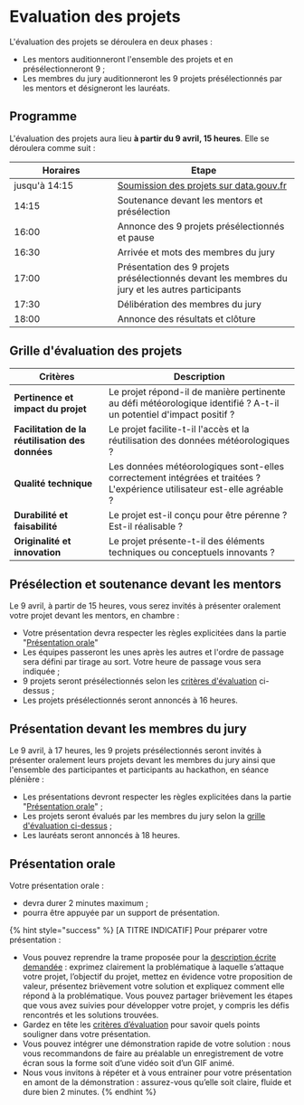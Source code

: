 # Evaluation des projets

L'évaluation des projets se déroulera en deux phases :

* Les mentors auditionneront l'ensemble des projets et en présélectionneront 9 ;&#x20;
* Les membres du jury auditionneront les 9 projets présélectionnés par les mentors et désigneront les lauréats.

## Programme

L'évaluation des projets aura lieu **à partir du 9 avril, 15 heures**. Elle se déroulera comme suit :&#x20;

<table><thead><tr><th width="167">Horaires</th><th>Etape</th></tr></thead><tbody><tr><td>jusqu'à 14:15</td><td><a href="soumission-du-projet.md">Soumission des projets sur data.gouv.fr</a></td></tr><tr><td>14:15</td><td>Soutenance devant les mentors et présélection</td></tr><tr><td>16:00</td><td>Annonce des 9 projets présélectionnés et pause</td></tr><tr><td>16:30</td><td>Arrivée et mots des membres du jury</td></tr><tr><td>17:00</td><td>Présentation des 9 projets présélectionnés devant les membres du jury et les autres participants</td></tr><tr><td>17:30</td><td>Délibération des membres du jury</td></tr><tr><td>18:00</td><td>Annonce des résultats et clôture</td></tr></tbody></table>

## Grille d'évaluation des projets

| Critères                                         | Description                                                                                                              |
| ------------------------------------------------ | ------------------------------------------------------------------------------------------------------------------------ |
| **Pertinence et impact du projet**               | Le projet répond-il de manière pertinente au défi météorologique identifié ? A-t-il un potentiel d'impact positif ?      |
| **Facilitation de la réutilisation des données** | Le projet facilite-t-il l'accès et la réutilisation des données météorologiques ?                                        |
| **Qualité technique**                            | Les données météorologiques sont-elles correctement intégrées et traitées ? L'expérience utilisateur est-elle agréable ? |
| **Durabilité et faisabilité**                    | Le projet est-il conçu pour être pérenne ? Est-il réalisable ?                                                           |
| **Originalité et innovation**                    | Le projet présente-t-il des éléments techniques ou conceptuels innovants ?                                               |

## Présélection et soutenance devant les mentors

Le 9 avril, à partir de 15 heures, vous serez invités à présenter oralement votre projet devant les mentors, en chambre :&#x20;

* Votre présentation devra respecter les règles explicitées dans la partie "[Présentation orale](evaluation-des-projets.md#presentation-orale)"
* Les équipes passeront les unes après les autres et l'ordre de passage sera défini par tirage au sort. Votre heure de passage vous sera indiquée ;&#x20;
* 9 projets seront présélectionnés selon les [critères d'évaluation](evaluation-des-projets.md#grille-devaluation-des-projets) ci-dessus ;
* Les projets présélectionnés seront annoncés à 16 heures.

## Présentation devant les membres du jury

Le 9 avril, à 17 heures, les 9 projets présélectionnés seront invités à présenter oralement leurs projets devant les membres du jury ainsi que l'ensemble des participantes et participants au hackathon, en séance plénière :

* Les présentations devront respecter les règles explicitées dans la partie "[Présentation orale](evaluation-des-projets.md#presentation-orale)" ;
* Les projets seront évalués par les membres du jury selon la [grille d'évaluation ci-dessus](evaluation-des-projets.md#grille-devaluation-des-projets) ;
* Les lauréats seront annoncés à 18 heures.

## Présentation orale

Votre présentation orale :&#x20;

* devra durer 2 minutes maximum ;
* pourra être appuyée par un support de présentation.

{% hint style="success" %}
\[A TITRE INDICATIF] Pour préparer votre présentation :

* Vous pouvez reprendre la trame proposée pour la [description écrite demandée](soumission-du-projet.md) : exprimez clairement la problématique à laquelle s’attaque votre projet, l’objectif du projet, mettez en évidence votre proposition de valeur, présentez brièvement votre solution et expliquez comment elle répond à la problématique. Vous pouvez partager brièvement les étapes que vous avez suivies pour développer votre projet, y compris les défis rencontrés et les solutions trouvées.
* Gardez en tête les [critères d’évaluation](evaluation-des-projets.md#grille-devaluation-des-projets) pour savoir quels points souligner dans votre présentation.
* Vous pouvez intégrer une démonstration rapide de votre solution : nous vous recommandons de faire au préalable un enregistrement de votre écran sous la forme soit d’une vidéo soit d’un GIF animé.
* Nous vous invitons à répéter et à vous entrainer pour votre présentation en amont de la démonstration : assurez-vous qu’elle soit claire, fluide et dure bien 2 minutes.
{% endhint %}
